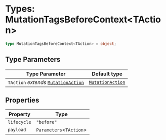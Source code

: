 # Types: MutationTagsBeforeContext\<TAction\>

```ts
type MutationTagsBeforeContext<TAction> = object;
```

## Type Parameters

| Type Parameter | Default type |
| ------ | ------ |
| `TAction` *extends* [`MutationAction`](MutationAction.md) | [`MutationAction`](MutationAction.md) |

## Properties

| Property | Type |
| ------ | ------ |
| <a id="lifecycle"></a> `lifecycle` | `"before"` |
| <a id="payload"></a> `payload` | `Parameters`\<`TAction`\> |
